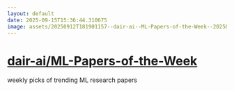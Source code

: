 ```yaml
---
layout: default
date: 2025-09-15T15:36:44.310675
image: assets/20250912T181901157--dair-ai--ML-Papers-of-the-Week--20250915T044022091--cropped.png
---
```


# [dair-ai/ML-Papers-of-the-Week](https://github.com/dair-ai/ML-Papers-of-the-Week)

weekly picks of trending ML research papers
